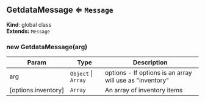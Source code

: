 <a name="GetdataMessage"></a>

## GetdataMessage ⇐ <code>Message</code>
**Kind**: global class  
**Extends:** <code>Message</code>  
<a name="new_GetdataMessage_new"></a>

### new GetdataMessage(arg)

| Param | Type | Description |
| --- | --- | --- |
| arg | <code>Object</code> &#124; <code>Array</code> | options - If options is an array will use as "inventory" |
| [options.inventory] | <code>Array</code> | An array of inventory items |

